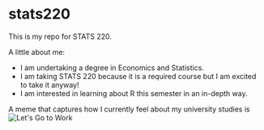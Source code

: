 # stats220

This is my repo for STATS 220. 

A little about me:

- I am undertaking a degree in Economics and Statistics.
- I am taking STATS 220 because it is a required course but I am excited to take it anyway!
- I am interested in learning about R this semester in an in-depth way.

A meme that captures how I currently feel about my university studies is ![Let's Go to Work](https://media1.tenor.com/m/bNskaXyO0FYAAAAC/lets-go-to-work-rip-wheeler.gif)
